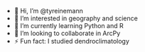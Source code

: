 - 👋 Hi, I’m @tyreinemann
- 👀 I’m interested in geography and science
- 🌱 I’m currently learning Python and R
- 💞️ I’m looking to collaborate in ArcPy 
- ⚡ Fun fact: I studied dendroclimatology

<!---
tyreinemann/tyreinemann is a ✨ special ✨ repository because its `README.md` (this file) appears on your GitHub profile.
You can click the Preview link to take a look at your changes.
--->
